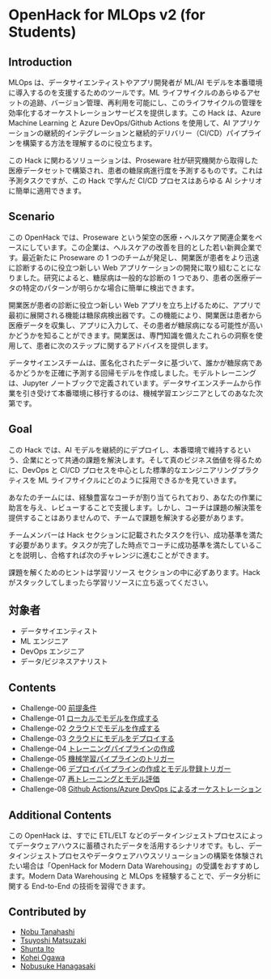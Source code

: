 # OpenHack for MLOps v2 (for Students)

## Introduction

MLOps は、データサイエンティストやアプリ開発者が ML/AI モデルを本番環境に導入するのを支援するためのツールです。ML ライフサイクルのあらゆるアセットの追跡、バージョン管理、再利用を可能にし、このライフサイクルの管理を効率化するオーケストレーションサービスを提供します。この Hack は、Azure Machine Learning と Azure DevOps/Github Actions を使用して、AI アプリケーションの継続的インテグレーションと継続的デリバリー（CI/CD）パイプラインを構築する方法を理解するのに役立ちます。

この Hack に関わるソリューションは、Proseware 社が研究機関から取得した医療データセットで構築され、患者の糖尿病進行度を予測するものです。これは予測タスクですが、この Hack で学んだ CI/CD プロセスはあらゆる AI シナリオに簡単に適用できます。

## Scenario
この OpenHack では、Proseware という架空の医療・ヘルスケア関連企業をベースにしています。この企業は、ヘルスケアの改善を目的とした若い新興企業です。最近新たに Proseware の 1 つのチームが発足し、開業医が患者をより迅速に診断するのに役立つ新しい Web アプリケーションの開発に取り組むことになりました。研究によると、糖尿病は一般的な診断の 1 つであり、患者の医療データの特定のパターンが明らかな場合に簡単に検出できます。

開業医が患者の診断に役立つ新しい Web アプリを立ち上げるために、アプリで最初に展開される機能は糖尿病検出器です。この機能により、開業医は患者から医療データを収集し、アプリに入力して、その患者が糖尿病になる可能性が高いかどうかを知ることができます。開業医は、専門知識を備えたこれらの洞察を使用して、患者に次のステップに関するアドバイスを提供します。

データサイエンスチームは、匿名化されたデータに基づいて、誰かが糖尿病であるかどうかを正確に予測する回帰モデルを作成しました。モデルトレーニングは、Jupyter ノートブックで定義されています。データサイエンスチームから作業を引き受けて本番環境に移行するのは、機械学習エンジニアとしてのあなた次第です。

## Goal
この Hack では、AI モデルを継続的にデプロイし、本番環境で維持するという、企業にとって共通の課題を解決します。そして真のビジネス価値を得るために、DevOps と CI/CD プロセスを中心とした標準的なエンジニアリングプラクティスを ML ライフサイクルにどのように採用できるかを見ていきます。

あなたのチームには、経験豊富なコーチが割り当てられており、あなたの作業に助言を与え、レビューすることで支援します。しかし、コーチは課題の解決策を提供することはありませんので、チームで課題を解決する必要があります。

チームメンバーは Hack セクションに記載されたタスクを行い、成功基準を満たす必要があります。タスクが完了した時点でコーチに成功基準を満たしていることを説明し、合格すれば次のチャレンジに進むことができます。

課題を解くためのヒントは学習リソース セクションの中に必ずあります。Hack がスタックしてしまったら学習リソースに立ち返ってください。


## 対象者
 - データサイエンティスト
 - ML エンジニア
 - DevOps エンジニア
 - データ/ビジネスアナリスト

## Contents

 - Challenge-00 [前提条件](./Challenge-00.md)
 - Challenge-01 [ローカルでモデルを作成する](./Challenge-01.md)
 - Challenge-02 [クラウドでモデルを作成する](./Challenge-02.md)
 - Challenge-03 [クラウドにモデルをデプロイする](./Challenge-03.md)
 - Challenge-04 [トレーニングパイプラインの作成](./Challenge-04.md)
 - Challenge-05 [機械学習パイプラインのトリガー](./Challenge-05.md)
 - Challenge-06 [デプロイパイプラインの作成とモデル登録トリガー](./Challenge-06.md)
 - Challenge-07 [再トレーニングとモデル評価](./Challenge-07.md)
 - Challenge-08 [Github Actions/Azure DevOps によるオーケストレーション](./Challenge-08.md)

## Additional Contents
この OpenHack は、すでに ETL/ELT などのデータインジェストプロセスによってデータウェアハウスに蓄積されたデータを活用するシナリオです。もし、データインジェストプロセスやデータウェアハウスソリューションの構築を体験されたい場合は「OpenHack for Modern Data Warehousing」の受講をおすすめします。Modern Data Warehousing と MLOps を経験することで、データ分析に関する End-to-End の技術を習得できます。

## Contributed by
 - [Nobu Tanahashi](https://github.com/notanaha/)
 - [Tsuyoshi Matsuzaki](https://github.com/tsmatz/)
 - [Shunta Ito](https://github.com/ShuntaIto)
 - [Kohei Ogawa](https://github.com/hogaku)
 - [Nobusuke Hanagasaki](https://github.com/nohanaga)
